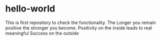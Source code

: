 # hello-world
This is first repository to check the functionality.
The Longer you remain positive the stronger you become. Positivity on the inside leads to real meaningful Success on the outside
